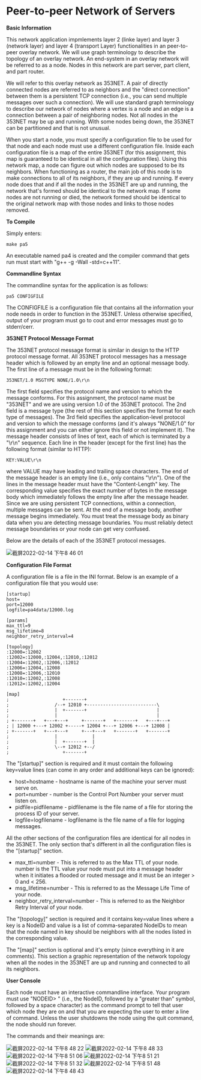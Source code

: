 # Peer-to-peer Network of Servers

**Basic Information**

This network application impmlements layer 2 (linke layer) and layer 3 (network layer) and layer 4 (transport Layer) functionalities in an peer-to-peer overlay network. We will use graph terminology to describe the topology of an overlay network. An end-system in an overlay network will be referred to as a node. Nodes in this network are part server, part client, and part router. 

We will refer to this overlay network as 353NET. A pair of directly connected nodes are referred to as neighbors and the "direct connection" between them is a persistent TCP connection (i.e., you can send multiple messages over such a connection). We will use standard graph terminology to describe our network of nodes where a vertex is a node and an edge is a connection between a pair of neighboring nodes. Not all nodes in the 353NET may be up and running. With some nodes being down, the 353NET can be partitioned and that is not unusual.

When you start a node, you must specify a configuration file to be used for that node and each node must use a different configuration file. Inside each configuration file is a map of the entire 353NET (for this assignment, this map is guaranteed to be identical in all the configuration files). Using this network map, a node can figure out which nodes are supposed to be its neighbors. When functioning as a router, the main job of this node is to make connections to all of its neighbors, if they are up and running. If every node does that and if all the nodes in the 353NET are up and running, the network that's formed should be identical to the network map. If some nodes are not running or died, the network formed should be identical to the original network map with those nodes and links to those nodes removed.

**To Compile**

Simply enters:

    make pa5 
An executable named pa4 is created and the compiler command that gets run must start with "g++ -g -Wall -std=c++11". 

**Commandline Syntax**

The commandline syntax for the application is as follows:

    pa5 CONFIGFILE
The CONFIGFILE is a configuration file that contains all the information your node needs in order to function in the 353NET.
Unless otherwise specified, output of your program must go to cout and error messages must go to stderr/cerr.

**353NET Protocol Message Format**

The 353NET protocol message format is similar in design to the HTTP protocol message format. All 353NET protocol messages has a message header which is followed by an empty line and an optional message body. The first line of a message must be in the following format:

    353NET/1.0 MSGTYPE NONE/1.0\r\n
The first field specifies the protocol name and version to which the message conforms. For this assignment, the protocol name must be "353NET" and we are using version 1.0 of the 353NET protocol. The 2nd field is a message type (the rest of this section specifies the format for each type of messages). The 3rd field specifies the application-level protocol and version to which the message conforms (and it's always "NONE/1.0" for this assignment and you can either ignore this field or not implement it).
The message header consists of lines of text, each of which is terminated by a "\r\n" sequence. Each line in the header (except for the first line) has the following format (similar to HTTP):

    KEY:VALUE\r\n
where VALUE may have leading and trailing space characters. The end of the message header is an empty line (i.e., only contains "\r\n").
One of the lines in the message header must have the "Content-Length" key. The corresponding value specifies the exact number of bytes in the message body which immediately follows the empty line after the message header. Since we are using persistent TCP connections, within a connection, multiple messages can be sent. At the end of a message body, another message begins immediately. You must treat the message body as binary data when you are detecting message boundaries. You must reliably detect message boundaries or your node can get very confused.

Below are the details of each of the 353NET protocol messages.

![截屏2022-02-14 下午8 46 01](https://user-images.githubusercontent.com/35575612/153994333-9b5daa17-27b2-4ceb-ae6e-22630b3b0157.png)

**Configuration File Format**

A configuration file is a file in the INI format. Below is an example of a configuration file that you would use:

    [startup]
    host=
    port=12000
    logfile=pa4data/12000.log

    [params]
    max_ttl=9
    msg_lifetime=8
    neighbor_retry_interval=4

    [topology]
    :12000=:12002
    :12002=:12000,:12004,:12010,:12012
    :12004=:12002,:12006,:12012
    :12006=:12004,:12008
    :12008=:12006,:12010
    :12010=:12002,:12008
    :12012=:12002,:12004

    [map]
    ;                    +-------+
    ;                 /--+ 12010 +--------------------------\
    ;                 |  +-------+                          |
    ;                 |                                     |
    ; +-------+   +---+---+     +-------+   +-------+   +---+---+
    ; | 12000 +---+ 12002 +-----+ 12004 +---+ 12006 +---+ 12008 |
    ; +-------+   +---+---+     +---+---+   +-------+   +-------+
    ;                 |             |
    ;                 |  +-------+  |
    ;                 \--+ 12012 +--/
    ;                    +-------+

The "[startup]" section is required and it must contain the following key=value lines (can come in any order and additional keys can be ignored):
* host=hostname - hostname is name of the machine your server must serve on.
* port=number - number is the Control Port Number your server must listen on. 
* pidfile=pidfilename - pidfilename is the file name of a file for storing the process ID of your server.
* logfile=logfilename - logfilename is the file name of a file for logging messages.

All the other sections of the configuration files are identical for all nodes in the 353NET. The only section that's different in all the configuration files is the "[startup]" section.

* max_ttl=number - This is referred to as the Max TTL of your node. number is the TTL value your node must put into a message header when it initiates a flooded or routed message and it must be an integer > 0 and < 256.
* msg_lifetime=number - This is referred to as the Message Life Time of your node.
* neighbor_retry_interval=number - This is referred to as the Neighbor Retry Interval of your node.

The "[topology]" section is required and it contains key=value lines where a key is a NodeID and value is a list of comma-separated NodeIDs to mean that the node named in key should be neighbors with all the nodes listed in the corresponding value.

The "[map]" section is optional and it's empty (since everything in it are comments). This section a graphic representation of the network topology when all the nodes in the 353NET are up and running and connected to all its neighbors.

**User Console**

Each node must have an interactive commandline interface. Your program must use "NODEID> " (i.e., the NodeID, followed by a "greater than" symbol, followed by a space character) as the command prompt to tell that user which node they are on and that you are expecting the user to enter a line of command. Unless the user shutdowns the node using the quit command, the node should run forever.

The commands and their meanings are:

![截屏2022-02-14 下午8 48 22](https://user-images.githubusercontent.com/35575612/153994517-a8405c13-9a9a-4c9b-a586-1edd0af9663f.png)
![截屏2022-02-14 下午8 48 33](https://user-images.githubusercontent.com/35575612/153994533-dd4bbf6a-69ac-40e8-8d35-971349725bea.png)
![截屏2022-02-14 下午8 51 06](https://user-images.githubusercontent.com/35575612/153994847-f11d9424-5b76-4d7c-9f52-64357a88f265.png)
![截屏2022-02-14 下午8 51 21](https://user-images.githubusercontent.com/35575612/153994857-4e776b57-11a5-4fba-88e5-c691e7de49f8.png)
![截屏2022-02-14 下午8 51 32](https://user-images.githubusercontent.com/35575612/153994864-5e56baff-1b0a-402b-bbf7-2d03ecf9d87a.png)
![截屏2022-02-14 下午8 51 48](https://user-images.githubusercontent.com/35575612/153994873-e7e56c4b-79ce-485a-bdd9-32b503d413a4.png)
![截屏2022-02-14 下午8 48 43](https://user-images.githubusercontent.com/35575612/153994582-3aeaaa31-a93b-4164-b27f-4b2169b97316.png)
